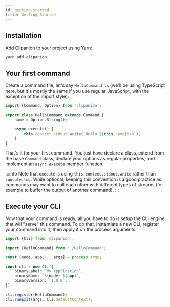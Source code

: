 ```yaml
---
id: getting-started
title: Getting Started
---
```


## Installation

Add Clipanion to your project using Yarn:

```bash
yarn add clipanion
```

## Your first command

Create a command file, let's say `HelloCommand.ts` (we'll be using TypeScript here, but it's mostly the same if you use regular JavaScript, with the exception of the import style):

```ts
import {Command, Option} from 'clipanion';

export class HelloCommand extends Command {
    name = Option.String();

    async execute() {
        this.context.stdout.write(`Hello ${this.name}!\n`);
    }
}
```

That's it for your first command. You just have declare a class, extend from the base `Command` class, declare your options as regular properties, and implement an `async execute` member function.

:::info
Note that `execute` is using `this.context.stdout.write` rather than `console.log`. While optional, keeping this convention is a good practice as commands may want to call each other with different types of streams (for example to buffer the output of another command).
:::

## Execute your CLI

Now that your command is ready, all you have to do is setup the CLI engine that will "serve" this command. To do that, instantiate a new CLI, register your command into it, then apply it on the process arguments:

```ts
import {Cli} from 'clipanion';

import {HelloCommand} from './HelloCommand';

const [node, app, ...args] = process.argv;

const cli = new Cli({
    binaryLabel: `My Application`,
    binaryName: `${node} ${app}`,
    binaryVersion: `1.0.0`,
})

cli.register(HelloCommand);
cli.runExit(args, Cli.defaultContext);
```
